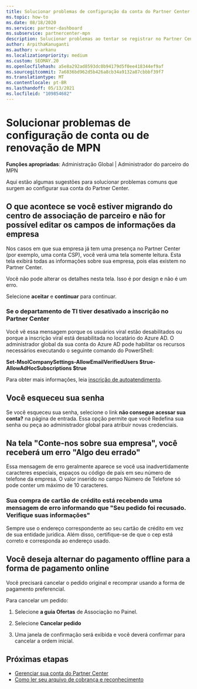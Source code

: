 ```yaml
---
title: Solucionar problemas de configuração da conta do Partner Center ou dos problemas de renovação do MPN
ms.topic: how-to
ms.date: 08/18/2020
ms.service: partner-dashboard
ms.subservice: partnercenter-mpn
description: Solucionar problemas ao tentar se registrar no Partner Center. Responde a desafios de endereços com métodos de pagamento, esquecer senhas e muito mais.
author: ArpithaKanuganti
ms.author: v-arkanu
ms.localizationpriority: medium
ms.custom: SEOMAY.20
ms.openlocfilehash: a5e8a292ad8593dc0b94179d5f0ee418344ef9af
ms.sourcegitcommit: 7a6836bd962d5b426a8cb34a9132a87cbbbf39f7
ms.translationtype: MT
ms.contentlocale: pt-BR
ms.lasthandoff: 05/13/2021
ms.locfileid: "109854682"
---
```

# <a name="troubleshoot-account-setup-or-mpn-renewal-issues"></a>Solucionar problemas de configuração de conta ou de renovação de MPN

**Funções apropriadas**: Administração Global | Administrador do parceiro do MPN
 
Aqui estão algumas sugestões para solucionar problemas comuns que surgem ao configurar sua conta do Partner Center.

## <a name="what-happens-if-you-are-migrating-from-partner-membership-center-and-you-cant-edit-any-company-information-fields"></a>O que acontece se você estiver migrando do centro de associação de parceiro e não for possível editar os campos de informações da empresa

Nos casos em que sua empresa já tem uma presença no Partner Center (por exemplo, uma conta CSP), você verá uma tela somente leitura. Esta tela exibirá todas as informações sobre sua empresa, pois elas existem no Partner Center.

Você não pode alterar os detalhes nesta tela. Isso é por design e não é um erro.

Selecione **aceitar** e **continuar** para continuar.


### <a name="if-the-it-department-has-turned-off-sign-up-for-partner-center"></a>Se o departamento de TI tiver desativado a **inscrição no Partner Center**

Você vê essa mensagem porque os usuários viral estão desabilitados ou porque a inscrição viral está desabilitada no locatário do Azure AD. O administrador global da sua conta do Azure AD pode habilitar os recursos necessários executando o seguinte comando do PowerShell:

**Set-MsolCompanySettings-AllowEmailVerifiedUsers $true-AllowAdHocSubscriptions $true**

Para obter mais informações, leia [inscrição de autoatendimento](/azure/active-directory/users-groups-roles/directory-self-service-signup).

## <a name="you-forgot-your-password"></a>Você esqueceu sua senha

Se você esqueceu sua senha, selecione o link **não consegue acessar sua conta?** na página de entrada. Essa opção permite que você Redefina sua senha ou peça ao administrador global para atribuir novas credenciais.

## <a name="on-the-tell-us-about-your-company-screen-you-receive-a-something-went-wrong-error"></a>Na tela "Conte-nos sobre sua empresa", você receberá um erro "Algo deu errado"

Essa mensagem de erro geralmente aparece se você usa inadvertidamente caracteres especiais, espaços ou código de país em seu número de telefone da empresa. O valor inserido no campo Número de Telefone só pode conter um máximo de 10 caracteres.


### <a name="your-credit-card-purchase-is-receiving-an-error-message-stating-that-your-order-was-declined-please-verify-your-information"></a>Sua compra de cartão de crédito está recebendo uma mensagem de erro informando que "Seu pedido foi recusado. Verifique suas informações"


Sempre use o endereço correspondente ao seu cartão de crédito em vez de sua entidade jurídica. Além disso, certifique-se de que o cep está correto e corresponda ao endereço usado.

## <a name="you-want-to-switch-from-offline-payment-to-online-payment-method"></a>Você deseja alternar do pagamento offline para a forma de pagamento online 

Você precisará cancelar o pedido original e recomprar usando a forma de pagamento preferencial.

Para cancelar um pedido:

1. Selecione **a guia Ofertas** de Associação no Painel.

2. Selecione **Cancelar pedido**

3. Uma janela de confirmação será exibida e você deverá confirmar para cancelar a ordem inicial.

## <a name="next-steps"></a>Próximas etapas

- [Gerenciar sua conta do Partner Center](partner-center-account-setup.md)
- [Como ler seu arquivo de cobrança e reconhecimento](read-your-bill.md)
